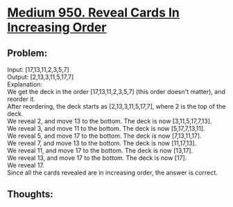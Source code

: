 # [Medium 950. Reveal Cards In Increasing Order](https://leetcode.com/problems/reveal-cards-in-increasing-order/)

## Problem:
Input: [17,13,11,2,3,5,7]  
Output: [2,13,3,11,5,17,7]  
Explanation:   
We get the deck in the order [17,13,11,2,3,5,7] (this order doesn't matter), and reorder it.  
After reordering, the deck starts as [2,13,3,11,5,17,7], where 2 is the top of the deck.  
We reveal 2, and move 13 to the bottom.  The deck is now [3,11,5,17,7,13].    
We reveal 3, and move 11 to the bottom.  The deck is now [5,17,7,13,11].  
We reveal 5, and move 17 to the bottom.  The deck is now [7,13,11,17].  
We reveal 7, and move 13 to the bottom.  The deck is now [11,17,13].  
We reveal 11, and move 17 to the bottom.  The deck is now [13,17].  
We reveal 13, and move 17 to the bottom.  The deck is now [17].  
We reveal 17.  
Since all the cards revealed are in increasing order, the answer is correct.  

## Thoughts:
[logo]: https://assets.leetcode.com/users/votrubac/image_1543911256.png "Thanks to votrubac"
